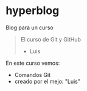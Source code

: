 # hyperblog
Blog para un curso
>El curso de Git y GitHub
> - Luis

En este curso vemos:
* Comandos Git
* creado por el mejo: "Luis"
